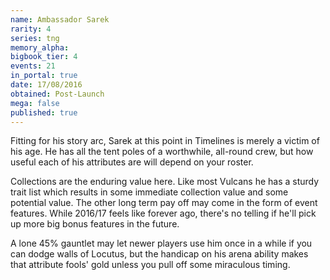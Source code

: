 ```yaml
---
name: Ambassador Sarek
rarity: 4
series: tng
memory_alpha:
bigbook_tier: 4
events: 21
in_portal: true
date: 17/08/2016
obtained: Post-Launch
mega: false
published: true
---
```


Fitting for his story arc, Sarek at this point in Timelines is merely a victim of his age. He has all the tent poles of a worthwhile, all-round crew, but how useful each of his attributes are will depend on your roster.

Collections are the enduring value here. Like most Vulcans he has a sturdy trait list which results in some immediate collection value and some potential value. The other long term pay off may come in the form of event features. While 2016/17 feels like forever ago, there's no telling if he'll pick up more big bonus features in the future.

A lone 45% gauntlet may let newer players use him once in a while if you can dodge walls of Locutus, but the handicap on his arena ability makes that attribute fools' gold unless you pull off some miraculous timing.
